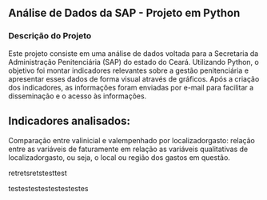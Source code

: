 ## Análise de Dados da SAP - Projeto em Python
### Descrição do Projeto
Este projeto consiste em uma análise de dados voltada para a Secretaria da Administração Penitenciária (SAP) do estado do Ceará. Utilizando Python, o objetivo foi montar indicadores relevantes sobre a gestão penitenciária e apresentar esses dados de forma visual através de gráficos. Após a criação dos indicadores, as informações foram enviadas por e-mail para facilitar a disseminação e o acesso às informações.

## Indicadores analisados:
Comparação entre valinicial e valempenhado por localizadorgasto: relação entre as variáveis de faturamente em relação as variáveis qualitativas de localizadorgasto, ou seja, o local ou região dos gastos em questão.<br />

retretsretstesttest<br />

testestestestestestestes<br />

